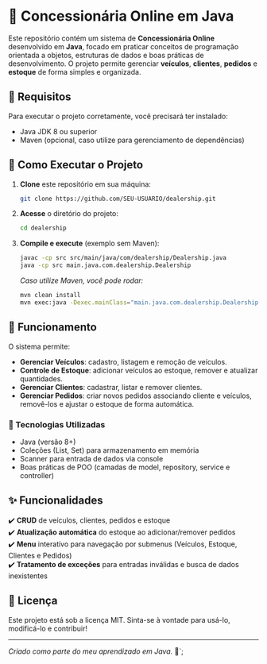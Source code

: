 # 🚗 Concessionária Online em Java
Este repositório contém um sistema de **Concessionária Online** desenvolvido em **Java**, focado em praticar conceitos de programação orientada a objetos, estruturas de dados e boas práticas de desenvolvimento. O projeto permite gerenciar **veículos**, **clientes**, **pedidos** e **estoque** de forma simples e organizada.

## 📌 Requisitos

Para executar o projeto corretamente, você precisará ter instalado:

* Java JDK 8 ou superior
* Maven (opcional, caso utilize para gerenciamento de dependências)

## 🚀 Como Executar o Projeto

1. **Clone** este repositório em sua máquina:
   ```sh
   git clone https://github.com/SEU-USUARIO/dealership.git
   ```

2. **Acesse** o diretório do projeto:
   ```sh
   cd dealership
   ```

3. **Compile e execute** (exemplo sem Maven):
   ```sh
   javac -cp src src/main/java/com/dealership/Dealership.java
   java -cp src main.java.com.dealership.Dealership
   ```
   *Caso utilize Maven, você pode rodar:*  
   ```sh
   mvn clean install
   mvn exec:java -Dexec.mainClass="main.java.com.dealership.Dealership"
   ```

## 🔄 Funcionamento

O sistema permite:

* **Gerenciar Veículos**: cadastro, listagem e remoção de veículos.
* **Controle de Estoque**: adicionar veículos ao estoque, remover e atualizar quantidades.
* **Gerenciar Clientes**: cadastrar, listar e remover clientes.
* **Gerenciar Pedidos**: criar novos pedidos associando cliente e veículos, removê-los e ajustar o estoque de forma automática.

### 📌 Tecnologias Utilizadas
- Java (versão 8+)
- Coleções (List, Set) para armazenamento em memória
- Scanner para entrada de dados via console
- Boas práticas de POO (camadas de model, repository, service e controller)

## ✨ Funcionalidades
✔️ **CRUD** de veículos, clientes, pedidos e estoque  
✔️ **Atualização automática** do estoque ao adicionar/remover pedidos  
✔️ **Menu** interativo para navegação por submenus (Veículos, Estoque, Clientes e Pedidos)  
✔️ **Tratamento de exceções** para entradas inválidas e busca de dados inexistentes

## 📜 Licença

Este projeto está sob a licença MIT. Sinta-se à vontade para usá-lo, modificá-lo e contribuir!

---
*Criado como parte do meu aprendizado em Java.* 🚀`;